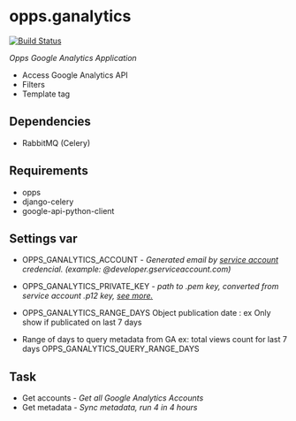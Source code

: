 opps.ganalytics
===============

[![Build
Status](https://travis-ci.org/opps/opps-ganalytics.png?branch=master)](https://travis-ci.org/opps/opps-ganalytics)

_Opps Google Analytics Application_

* Access Google Analytics API
* Filters
* Template tag


## Dependencies

* RabbitMQ (Celery)


## Requirements

* opps
* django-celery
* google-api-python-client


## Settings var

* OPPS_GANALYTICS_ACCOUNT - _Generated email by [service account](https://developers.google.com/identity/protocols/OAuth2ServiceAccount) credencial. (example: @developer.gserviceaccount.com)_
* OPPS_GANALYTICS_PRIVATE_KEY - _path to .pem key, converted from service account .p12 key, [see more.](http://stackoverflow.com/questions/17993604/signedjwtassertioncredentials-on-appengine-doesnt-recognize-pem-key)_

* OPPS_GANALYTICS_RANGE_DAYS
Object publication date : ex Only show if publicated on last 7 days

* Range of days to query metadata from GA ex: total views count for last 7 days
OPPS_GANALYTICS_QUERY_RANGE_DAYS


## Task

* Get accounts - _Get all Google Analytics Accounts_
* Get metadata - _Sync metadata, run 4 in 4 hours_

